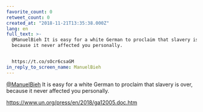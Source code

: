 ```yaml
---
favorite_count: 0
retweet_count: 0
created_at: "2018-11-21T13:35:38.000Z"
lang: en
full_text: >-
  @ManuelBieh It is easy for a white German to proclaim that slavery is over,
  because it never affected you personally.


  https://t.co/sOcr6csaGM
in_reply_to_screen_name: ManuelBieh
---
```


[@ManuelBieh](https://twitter.com/ManuelBieh) It is easy for a white German to
proclaim that slavery is over, because it never affected you personally.

<https://www.un.org/press/en/2018/ga12005.doc.htm>
